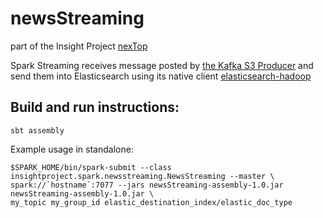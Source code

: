 # newsStreaming
part of the Insight Project [nexTop](https://github.com/rentzso/nextop)

Spark Streaming receives message posted by [the Kafka S3 Producer](https://github.com/rentzso/producerS3) and send them into Elasticsearch using its native client [elasticsearch-hadoop](https://github.com/elastic/elasticsearch-hadoop)

## Build and run instructions:
```
sbt assembly
```

Example usage in standalone:
```
$SPARK_HOME/bin/spark-submit --class insightproject.spark.newsstreaming.NewsStreaming --master \
spark://`hostname`:7077 --jars newsStreaming-assembly-1.0.jar newsStreaming-assembly-1.0.jar \
my_topic my_group_id elastic_destination_index/elastic_doc_type
```
